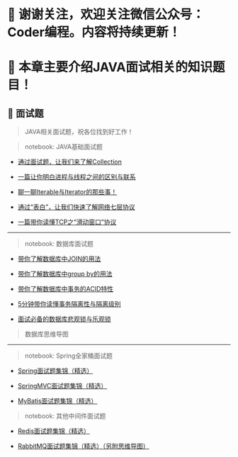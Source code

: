 # :mega: 谢谢关注，欢迎关注微信公众号：Coder编程。内容将持续更新！ #
# :mega: 本章主要介绍JAVA面试相关的知识题目！ #

## :mega: 面试题 ##

> JAVA相关面试题，祝各位找到好工作！

> notebook: JAVA基础面试题 
- [通过面试题，让我们来了解Collection](https://mp.weixin.qq.com/s?__biz=MzIwMTg3NzYyOA==&mid=2247483669&idx=1&sn=b726d81212af6a857d59cd488c0e0aa2&chksm=96e67006a191f9103b3c790e04d5ed4ddcbc76f3efbb52e6ce8349619f56a68e72aca156571e&token=948950272&lang=zh_CN#rd)

- [一篇让你明白进程与线程之间的区别与联系](https://mp.weixin.qq.com/s?__biz=MzIwMTg3NzYyOA==&mid=2247483676&idx=1&sn=9033af3cb37754446779e1fcd89e3329&chksm=96e6700fa191f91919b4c2a46a8a99a7a7dda037181e97b5377835500e99a5f66cb1d3337898&token=948950272&lang=zh_CN#rd)

- [聊一聊Iterable与Iterator的那些事！](https://mp.weixin.qq.com/s?__biz=MzIwMTg3NzYyOA==&mid=2247483690&idx=1&sn=2cebca2e43e329d428263b0b8a801047&chksm=96e67039a191f92fd5fe353f70d7ef4767eb52af752a9a53bc57db61f389a1f0a1b5f218a2f0&token=948950272&lang=zh_CN#rd)

- [通过“表白”，让我们快速了解网络七层协议](https://mp.weixin.qq.com/s?__biz=MzIwMTg3NzYyOA==&mid=2247483701&idx=1&sn=b21d65f8ba4ae7f861a6e6175be2303c&chksm=96e67026a191f930c540a8c823c6ad5355dc4cb92824eadc9485aa195167768560dc506af358&token=948950272&lang=zh_CN#rd)

- [一篇带你读懂TCP之“滑动窗口”协议 ](https://mp.weixin.qq.com/s?__biz=MzIwMTg3NzYyOA==&mid=2247483706&idx=1&sn=8eed9d160013bd8ed6203ad511711553&chksm=96e67029a191f93fdd1543af2bf06025397d9c3bd0f0692c7fe247ab9c139cd869d69ab05498&token=948950272&lang=zh_CN#rd)



---

> notebook: 数据库面试题 

- [带你了解数据库中JOIN的用法](https://mp.weixin.qq.com/s?__biz=MzIwMTg3NzYyOA==&mid=2247483713&idx=1&sn=d61ad0aed42dc36d64d17732db352288&chksm=96e67052a191f9445bbe3d5825ce547ad3171c3874b571a93b97977d0668413e37a164c3e0bc&token=948950272&lang=zh_CN#rd)

- [带你了解数据库中group by的用法](https://mp.weixin.qq.com/s?__biz=MzIwMTg3NzYyOA==&mid=2247483717&idx=1&sn=157a8a021c29043a10480d0294b39ca0&chksm=96e67056a191f940668812ebb092fe9984b22eb619a18339cc052e1051c659a7e9d907c48814&token=948950272&lang=zh_CN#rd)

- [带你了解数据库中事务的ACID特性](https://mp.weixin.qq.com/s?__biz=MzIwMTg3NzYyOA==&mid=2247483722&idx=1&sn=e8bc8bd82c559e0cfe7f35cf46100af3&chksm=96e67059a191f94fe8948e5b5e4ef177b77fa7707d86d945b153f67e7f2e76b83ed0c768ef27&token=948950272&lang=zh_CN#rd)

- [5分钟带你读懂事务隔离性与隔离级别 ](https://mp.weixin.qq.com/s?__biz=MzIwMTg3NzYyOA==&mid=2247483728&idx=1&sn=cdc5dc4708e48051e56b8e7d2a9fe5a8&chksm=96e67043a191f955b93e7228b88572beb486e6fac3308a1b69f5ee83c9e9ced6957e30b12d58&token=948950272&lang=zh_CN#rd)

- [面试必备的数据库悲观锁与乐观锁](https://mp.weixin.qq.com/s?__biz=MzIwMTg3NzYyOA==&mid=2247483733&idx=1&sn=1f066b1446a0a132af8648481063c021&chksm=96e67046a191f9508a133f6c37f2420140b6ca092eaf39012e6fbfa86874fbb57edef6d66b4e&token=948950272&lang=zh_CN#rd)

> 数据库思维导图


---

> notebook: Spring全家桶面试题

- [Spring面试题集锦（精选）](https://mp.weixin.qq.com/s?__biz=MzIwMTg3NzYyOA==&mid=2247484099&idx=1&sn=8e7ad8e24c2ced9bc9a5bee16ffea66a&chksm=96e673d0a191fac60672313b7f8031d6b76daa1d5eec4b7c698505877fc2cc3a21c47cf2a922&token=1975823476&lang=zh_CN#rd)

- [SpringMVC面试题集锦（精选）](https://mp.weixin.qq.com/s?__biz=MzIwMTg3NzYyOA==&mid=2247484113&idx=1&sn=e6c5c5942152ee1cd6bacbab571a766c&chksm=96e673c2a191fad42c54a718dbfcfad8f4a32448f63c832e081eea2a130968f5a12bb165c6bb&token=1975823476&lang=zh_CN#rd)

- [MyBatis面试题集锦（精选）](https://mp.weixin.qq.com/s?__biz=MzIwMTg3NzYyOA==&mid=2247484117&idx=1&sn=bed12cc4ed5c27e2300ab92d77366fe6&chksm=96e673c6a191fad048b62da1eab00489a490da5185aa1b9566d41f6359d6871ada1c396d9891&token=550628603&lang=zh_CN#rd)


> notebook: 其他中间件面试题

- [Redis面试题集锦（精选）](https://mp.weixin.qq.com/s?__biz=MzIwMTg3NzYyOA==&mid=2247484121&idx=1&sn=78e12e075ba86a2ed3c5821a47419386&chksm=96e673caa191fadce4ca991c88f06d5b5628a8b8d591b0fe6d6e4c752ce7ec0dcbe612df88a2&token=550628603&lang=zh_CN#rd)


- [RabbitMQ面试题集锦（精选）（另附思维导图）](https://mp.weixin.qq.com/s?__biz=MzIwMTg3NzYyOA==&mid=2247484127&idx=1&sn=78973c2ae28ed10cdfc87cb169f7a04c&chksm=96e673cca191fadae40218595844e6b288abf027245dc9763bc84e92d8afc88283b4722d18e2&token=550628603&lang=zh_CN#rd)